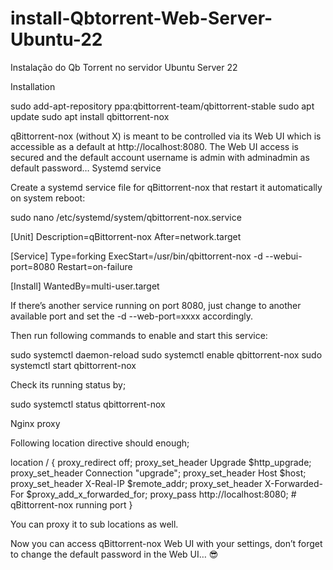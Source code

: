 # install-Qbtorrent-Web-Server-Ubuntu-22
Instalação do Qb Torrent no servidor Ubuntu Server 22

Installation

sudo add-apt-repository ppa:qbittorrent-team/qbittorrent-stable
sudo apt update
sudo apt install qbittorrent-nox

qBittorrent-nox (without X) is meant to be controlled via its Web UI which is accessible as a default at http://localhost:8080. The Web UI access is secured and the default account username is admin with adminadmin as default password…
Systemd service

Create a systemd service file for qBittorrent-nox that restart it automatically on system reboot:

sudo nano /etc/systemd/system/qbittorrent-nox.service

[Unit]
Description=qBittorrent-nox
After=network.target

[Service]
Type=forking
ExecStart=/usr/bin/qbittorrent-nox -d --webui-port=8080
Restart=on-failure

[Install]
WantedBy=multi-user.target

If there’s another service running on port 8080, just change to another available port and set the -d --web-port=xxxx accordingly.

Then run following commands to enable and start this service:

sudo systemctl daemon-reload
sudo systemctl enable qbittorrent-nox
sudo systemctl start qbittorrent-nox

Check its running status by;

sudo systemctl status qbittorrent-nox

Nginx proxy

Following location directive should enough;

location / {
    proxy_redirect     off;
    proxy_set_header   Upgrade $http_upgrade;
    proxy_set_header   Connection "upgrade";
    proxy_set_header   Host $host;
    proxy_set_header   X-Real-IP $remote_addr;
    proxy_set_header   X-Forwarded-For $proxy_add_x_forwarded_for;
    proxy_pass         http://localhost:8080; # qBittorrent-nox running port
}

You can proxy it to sub locations as well.

Now you can access qBittorrent-nox Web UI with your settings, don’t forget to change the default password in the Web UI… 😎

